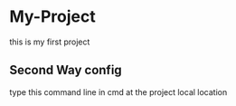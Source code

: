 # My-Project
this is my first project

## Second Way config
type this command line in cmd at the project local location 
